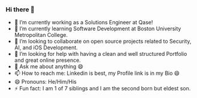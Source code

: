 ### Hi there 👋

<!--
**adrianeortiz/adrianeortiz** is a ✨ _special_ ✨ repository because its `README.md` (this file) appears on your GitHub profile.

Here are some ideas to get you started:

-->

- 🔭 I’m currently working as a Solutions Engineer at Qase!
- 🌱 I’m currently learning Software Development at Boston University Metropolitan College. 
- 👯 I’m looking to collaborate on open source projects related to Security, AI, and iOS Development.
- 🤔 I’m looking for help with having a clean and well structured Portfolio and great online presence.
- 💬 Ask me about anything 😄
- 📫 How to reach me: Linkedin is best, my Profile link is in my Bio 😄
- 😄 Pronouns: He/Him/His
- ⚡ Fun fact: I am 1 of 7 siblings and I am the second born but eldest son.
